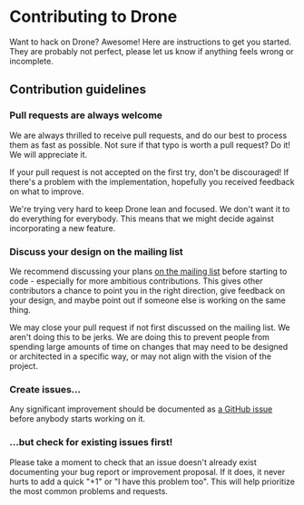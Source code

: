 # Contributing to Drone

Want to hack on Drone? Awesome! Here are instructions to get you
started. They are probably not perfect, please let us know if anything
feels wrong or incomplete.

## Contribution guidelines

### Pull requests are always welcome

We are always thrilled to receive pull requests, and do our best to
process them as fast as possible. Not sure if that typo is worth a pull
request? Do it! We will appreciate it.

If your pull request is not accepted on the first try, don't be
discouraged! If there's a problem with the implementation, hopefully you
received feedback on what to improve.

We're trying very hard to keep Drone lean and focused. We don't want it
to do everything for everybody. This means that we might decide against
incorporating a new feature.

### Discuss your design on the mailing list

We recommend discussing your plans [on the mailing
list](https://groups.google.com/forum/?fromgroups#!forum/drone-dev)
before starting to code - especially for more ambitious contributions.
This gives other contributors a chance to point you in the right
direction, give feedback on your design, and maybe point out if someone
else is working on the same thing.

We may close your pull request if not first discussed on the mailing
list. We aren't doing this to be jerks. We are doing this to prevent
people from spending large amounts of time on changes that may need
to be designed or architected in a specific way, or may not align with
the vision of the project.

### Create issues...

Any significant improvement should be documented as [a GitHub
issue](https://github.com/suquant/drone/issues) before anybody
starts working on it.

### ...but check for existing issues first!

Please take a moment to check that an issue doesn't already exist
documenting your bug report or improvement proposal. If it does, it
never hurts to add a quick "+1" or "I have this problem too". This will
help prioritize the most common problems and requests.
